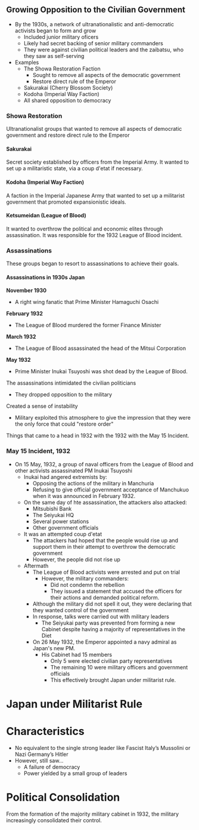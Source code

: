 ## Growing Opposition to the Civilian Government


- By the 1930s, a network of ultranationalistic and anti-democratic activists began to form and grow
    * Included junior military oficers
    * Likely had secret backing of senior military commanders
    * They were against civilian political leaders and the zaibatsu, who they saw as self-serving
- Examples
    * The Showa Restoration Faction
        + Sought to remove all aspects of the democratic government
        + Restore direct rule of the Emperor
    * Sakurakai (Cherry Blossom Society)
    * Kodoha (Imperial Way Faction)
    * All shared opposition to democracy

### Showa Restoration 


Ultranationalist groups that wanted to remove all aspects of democratic government and restore direct rule to the Emperor

#### Sakurakai


Secret society established by officers from the Imperial Army. It wanted to set up a militaristic state, via a coup d'etat if necessary.

#### Kodoha (Imperial Way Faction)


A faction in the Imperial Japanese Army that wanted to set up a militarist government that promoted expansionistic ideals.

#### Ketsumeidan (League of Blood)


It wanted to overthrow the political and economic elites through assassination. It was responsible for the 1932 League of Blood incident.

### Assassinations


These groups began to resort to assassinations to achieve their goals.

#### Assassinations in 1930s Japan


__November 1930__

- A right wing fanatic that Prime Minister Hamaguchi Osachi

__February 1932__

- The League of Blood murdered the former Finance Minister

__March 1932__

- The League of Blood assassinated the head of the Mitsui Corporation

__May 1932__

- Prime Minister Inukai Tsuyoshi was shot dead by the League of Blood.

The assassinations intimidated the civilian politicians
- They dropped opposition to the military

Created a sense of instability
- Military exploited this atmosphere to give the impression that they were the only force that could "restore order"

Things that came to a head in 1932 with the 1932 with the May 15 Incident.

### May 15 Incident, 1932


- On 15 May, 1932, a group of naval officers from the League of Blood and other activists assassinated PM Inukai Tsuyoshi 
    * Inukai had angered extremists by:
        + Opposing the actions of the military in Manchuria
        + Refusing to give official government acceptance of Manchukuo when it was announced in February 1932.
    * On the same day of hte assassination, the attackers also attacked:
        + Mitsubishi Bank
        + The Seiyukai HQ
        + Several power stations
        + Other government officials
    * It was an attempted coup d'etat
        + The attackers had hoped that the people would rise up and support them in their attempt to overthrow the democratic government
        + However, the people did not rise up
    * Aftermath
        + The League of Blood activists were arrested and put on trial
            + However, the military commanders:
                + Did not condemn the rebellion
                + They issued a statement that accused the officers for their actions and demanded political reform.
        + Although the military did not spell it out, they were declaring that they wanted control of the government
        + In response, talks were carried out with military leaders
            + The Seiyukai party was prevented from forming a new Cabinet despite having a majority of representatives in the Diet
        + On 26 May 1932, the Emperor appointed a navy admiral as Japan's new PM.
            + His Cabinet had 15 members
                + Only 5 were elected civilian party representatives
                + The remaining 10 were military officers and government officials
                + This effectively brought Japan under militarist rule.
# Japan under Militarist Rule

# Characteristics

- No equivalent to the single strong leader like Fascist Italy’s Mussolini or Nazi Germany’s Hitler
- However, still saw…
    - A failure of democracy
    - Power yielded by a small group of leaders

# Political Consolidation

From the formation of the majority military cabinet in 1932, the military increasingly consolidated their control.

